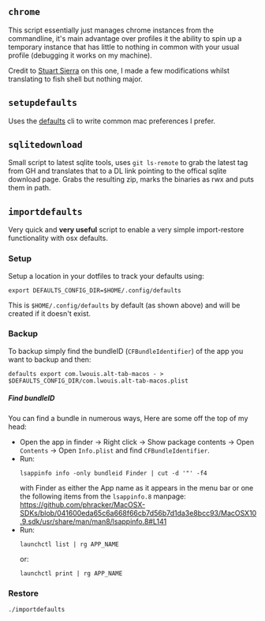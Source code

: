 ## `chrome`
This script essentially just manages chrome instances from the commandline, it's main advantage over profiles it the ability to spin up a temporary instance that has little to nothing in common with your usual profile (debugging it works on my machine).

Credit to [Stuart Sierra](https://github.com/stuartsierra) on this one, I made a few modifications whilst translating to fish shell but nothing major.

## `setupdefaults`
Uses the [defaults](https://ss64.com/osx/defaults.html) cli to write common mac preferences I prefer.

## `sqlitedownload`
Small script to latest sqlite tools, uses `git ls-remote` to grab the latest tag from GH and translates that to a DL link pointing to the offical sqlite download page. Grabs the resulting zip, marks the binaries as rwx and puts them in path.

## `importdefaults`
Very quick and **very useful** script to enable a very simple import-restore functionality with osx defaults.

### Setup
Setup a location in your dotfiles to track your defaults using:
```fish
export DEFAULTS_CONFIG_DIR=$HOME/.config/defaults
```
This is `$HOME/.config/defaults` by default (as shown above) and will be created if it doesn't exist.

### Backup
To backup simply find the bundleID (`CFBundleIdentifier`) of the app you want to backup and then:

```fish
defaults export com.lwouis.alt-tab-macos - > $DEFAULTS_CONFIG_DIR/com.lwouis.alt-tab-macos.plist
```

##### Find bundleID
You can find a bundle in numerous ways, Here are some off the top of my head:
 - Open the app in finder -> Right click -> Show package contents -> Open `Contents` -> Open `Info.plist` and find `CFBundleIdentifier`.
 - Run:
    ```fish
    lsappinfo info -only bundleid Finder | cut -d '"' -f4
    ```
    with Finder as either the App name as it appears in the menu bar or one the following items from the `lsappinfo.8` manpage:
    https://github.com/phracker/MacOSX-SDKs/blob/041600eda65c6a668f66cb7d56b7d1da3e8bcc93/MacOSX10.9.sdk/usr/share/man/man8/lsappinfo.8#L141
 - Run:
    ```fish
    launchctl list | rg APP_NAME
    ```
    or:
    ```fish
    launchctl print | rg APP_NAME
    ```

### Restore
```fish
./importdefaults
```

